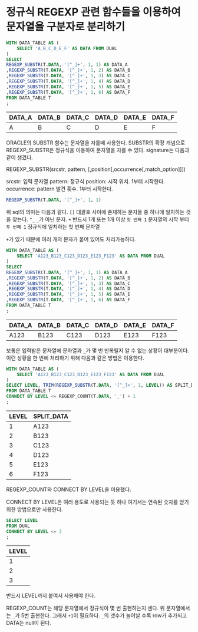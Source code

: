 # 정규식 REGEXP 관련 함수들을 이용하여 문자열을 구분자로 분리하기

```sql
WITH DATA_TABLE AS (
    SELECT 'A_B_C_D_E_F' AS DATA FROM DUAL
)
SELECT
REGEXP_SUBSTR(T.DATA, '[^_]+', 1, 1) AS DATA_A
,REGEXP_SUBSTR(T.DATA, '[^_]+', 1, 2) AS DATA_B
,REGEXP_SUBSTR(T.DATA, '[^_]+', 1, 3) AS DATA_C
,REGEXP_SUBSTR(T.DATA, '[^_]+', 1, 4) AS DATA_D
,REGEXP_SUBSTR(T.DATA, '[^_]+', 1, 5) AS DATA_E
,REGEXP_SUBSTR(T.DATA, '[^_]+', 1, 6) AS DATA_F
FROM DATA_TABLE T
;
```

| DATA_A | DATA_B | DATA_C | DATA_D | DATA_E | DATA_F |
| ------ | ------ | ------ | ------ | ------ | ------ |
| A      | B      | C      | D      | E      | F      |

ORACLE의 SUBSTR 함수는 문자열을 자를때 사용한다.
SUBSTR의 확장 개념으로  REGEXP_SUBSTR은 정규식을 이용하여 문자열을 자를 수 있다.
signature는 다음과 같이 생겼다.

REGEXP_SUBSTR(srcstr, pattern, [,position[,occurrence[,match_option]]])

srcstr: 입력 문자열
pattern: 정규식
position: 시작 위치. 1부터 시작한다.
occurrence: pattern 발견 횟수. 1부터 시작한다.

```sql
REGEXP_SUBSTR(T.DATA, '[^_]+', 1, 1)
```

위 sql의 의미는 다음과 같다.
`[]` 대괄호 사이에 존재하는 문자들 중 하나에 일치하는 것을 찾는다.
`^_` `_`가 아닌 문자.
`+` 반드시 1개 또는 1개 이상
`첫 번째 1` 문자열의 시작 부터
`두 번째 1` 정규식에 일치하는 첫 번째 문자열

`+`가 있기 때문에 여러 개의 문자가 붙어 있어도 처리가능하다.

```sql
WITH DATA_TABLE AS (
    SELECT 'A123_B123_C123_D123_E123_F123' AS DATA FROM DUAL
)
SELECT
REGEXP_SUBSTR(T.DATA, '[^_]+', 1, 1) AS DATA_A
,REGEXP_SUBSTR(T.DATA, '[^_]+', 1, 2) AS DATA_B
,REGEXP_SUBSTR(T.DATA, '[^_]+', 1, 3) AS DATA_C
,REGEXP_SUBSTR(T.DATA, '[^_]+', 1, 4) AS DATA_D
,REGEXP_SUBSTR(T.DATA, '[^_]+', 1, 5) AS DATA_E
,REGEXP_SUBSTR(T.DATA, '[^_]+', 1, 6) AS DATA_F
FROM DATA_TABLE T
;
```

| DATA_A | DATA_B | DATA_C | DATA_D | DATA_E | DATA_F |
| ------ | ------ | ------ | ------ | ------ | ------ |
| A123   | B123   | C123   | D123   | E123   | F123   |

보통은 입력받은 문자열에 문자열과 `_`가 몇 번 반복될지 알 수 없는 상황이 대부분이다. 이런 상황을 한 번에 처리하기 위해 다음과 같은 방법은 이용한다.

```sql
WITH DATA_TABLE AS (
    SELECT 'A123_B123_C123_D123_E123_F123' AS DATA FROM DUAL
)
SELECT LEVEL, TRIM(REGEXP_SUBSTR(T.DATA, '[^_]+', 1, LEVEL)) AS SPLIT_DATA
FROM DATA_TABLE T
CONNECT BY LEVEL <= REGEXP_COUNT(T.DATA, '_') + 1
;
```

| LEVEL | SPLIT_DATA |
| ----- | ---------- |
| 1     | A123       |
| 2     | B123       |
| 3     | C123       |
| 4     | D123       |
| 5     | E123       |
| 6     | F123       |

REGEXP_COUNT와 CONNECT BY LEVEL을 이용했다.

CONNECT BY LEVEL은 여러 용도로 사용되는 듯 하나 여기서는 연속된 숫자를 얻기 위한 방법으로만 사용한다.

```sql
SELECT LEVEL
FROM DUAL
CONNECT BY LEVEL <= 3
;
```

| LEVEL |
| ----- |
| 1     |
| 2     |
| 3     |

반드시 LEVEL까지 붙여서 사용해야 한다.

REGEXP_COUNT는 해당 문자열에서 정규식이 몇 번 출현하는지 센다. 위 문자열에서는 `_`가 5번 출현한다. 그래서 `+1`이 필요하다. `_`의 갯수가 늘어날 수록 row가 추가되고 DATA는 null이 된다.
